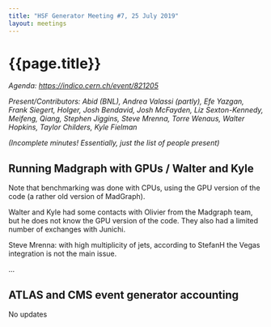 ```yaml
---
title: "HSF Generator Meeting #7, 25 July 2019"
layout: meetings
---
```

# {{page.title}}

*Agenda: <https://indico.cern.ch/event/821205>*

*Present/Contributors: Abid (BNL), Andrea Valassi (partly), Efe Yazgan, Frank Siegert, Holger, Josh Bendavid, Josh McFayden, Liz Sexton-Kennedy, Meifeng, Qiang, Stephen Jiggins, Steve Mrenna, Torre Wenaus, Walter Hopkins, Taylor Childers, Kyle Fielman*

*(Incomplete minutes! Essentially, just the list of people present)*

## Running Madgraph with GPUs / Walter and Kyle

Note that benchmarking was done with CPUs, using the GPU version of the code (a rather old version of MadGraph).

Walter and Kyle had some contacts with Olivier from the Madgraph team, but he does not know the GPU version of the code. They also had a limited number of exchanges with Junichi.

Steve Mrenna: with high multiplicity of jets, according to StefanH the Vegas integration is not the main issue.

...

## ATLAS and CMS event generator accounting

No updates

